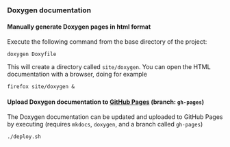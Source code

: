 ### Doxygen documentation

#### Manually generate Doxygen pages in html format

Execute the following command from the base directory of the project:
```
doxygen Doxyfile
```
This will create a directory called `site/doxygen`. You can open the HTML documentation with a browser, doing for example
```
firefox site/doxygen &
```

#### Upload Doxygen documentation to [GitHub Pages](https://help.github.com/en/github/working-with-github-pages) (branch: `gh-pages`)

The Doxygen documentation can be updated and uploaded to GitHub Pages by executing
(requires `mkdocs`, `doxygen`, and a branch called `gh-pages`)
```
./deploy.sh
```
